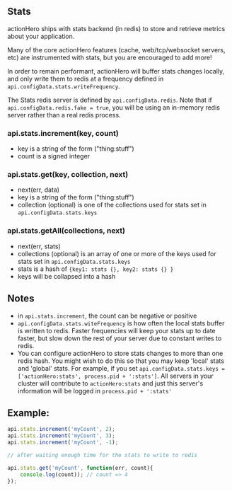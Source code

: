 ## Stats

actionHero ships with stats backend (in redis) to store and retrieve metrics about your application.  

Many of the core actionHero features (cache, web/tcp/websocket servers, etc) are instrumented with stats, but you are encouraged to add more!

In order to remain performant, actionHero will buffer stats changes locally, and only write them to redis at a frequency defined in `api.configData.stats.writeFrequency`.  

The Stats redis server is defined by `api.configData.redis`. Note that if `api.configData.redis.fake = true`, you will be using an in-memory redis server rather than a real redis process.

### api.stats.increment(key, count)
- key is a string of the form ("thing:stuff")
- count is a signed integer

### api.stats.get(key, collection, next)
- next(err, data)
- key is a string of the form ("thing:stuff")
- collection (optional) is one of the collections used for stats set in `api.configData.stats.keys`

### api.stats.getAll(collections, next)
- next(err, stats)
- collections (optional) is an array of one or more of the keys used for stats set in `api.configData.stats.keys`
- stats is a hash of `{key1: stats {}, key2: stats {} }`
- keys will be collapsed into a hash 

## Notes
- in `api.stats.increment`, the count can be negative or positive
- `api.configData.stats.witeFrequency` is how often the local stats buffer is written to redis.  Faster frequencies will keep your stats up to date faster, but slow down the rest of your server due to constant writes to redis.
- You can configure actionHero to store stats changes to more than one redis hash.  You might wish to do this so that you may keep 'local' stats and 'global' stats.  For example, if you set `api.configData.stats.keys = ['actionHero:stats', process.pid + ':stats']`.  All servers in your cluster will contribute to `actionHero:stats` and just this server's information will be logged in `process.pid + ':stats'`
  
## Example: 
``` javascript
api.stats.increment('myCount', 2);
api.stats.increment('myCount', 3);
api.stats.increment('myCount', -1);

// after waiting enough time for the stats to write to redis

api.stats.get('myCount', function(err, count){
	console.log(count)); // count => 4
});
```